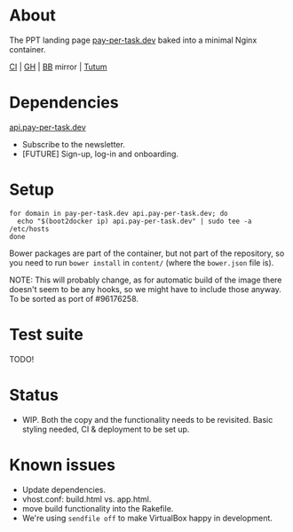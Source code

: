 # About

The PPT landing page [pay-per-task.dev](http://pay-per-task.dev) baked into a minimal Nginx container.

[CI](https://circleci.com/gh/botanicus/pay-per-task) |
[GH](https://github.com/botanicus/pay-per-task) |
[BB](https://bitbucket.org/botanicus/pay-per-task.com/commits) mirror |
[Tutum](https://dashboard.tutum.co/node/show/76b63c37-1828-4d02-9182-8b174e578229/)

# Dependencies

[api.pay-per-task.dev](http://docs.pay-per-task.dev/webs/api.pay-per-task.dev)
  - Subscribe to the newsletter.
  - [FUTURE] Sign-up, log-in and onboarding.

# Setup

```
for domain in pay-per-task.dev api.pay-per-task.dev; do
  echo "$(boot2docker ip) api.pay-per-task.dev" | sudo tee -a /etc/hosts
done
```

Bower packages are part of the container, but not part of the repository, so you need to run `bower install` in `content/` (where the `bower.json` file is).

NOTE: This will probably change, as for automatic build of the image there doesn't seem to be any hooks, so we might have to include those anyway. To be sorted as port of #96176258.

# Test suite

TODO!

# Status

- WIP. Both the copy and the functionality needs to be revisited. Basic styling needed, CI & deployment to be set up.

# Known issues

- Update dependencies.
- vhost.conf: build.html vs. app.html.
- move build functionality into the Rakefile.
- We're using `sendfile off` to make VirtualBox happy in development.
